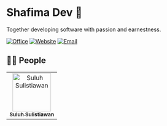 # Shafima Dev :rocket:

Together developing software with passion and earnestness.

[![Office](https://img.shields.io/badge/Office-%234a80f5.svg?&style=flat-square&logo=google-maps&logoColor=white)](https://www.google.com/maps/place/Pemalang,+Kec.+Pemalang,+Kabupaten+Pemalang,+Jawa+Tengah)
[![Website](https://img.shields.io/website?label=Website&logo=google-chrome&style=flat-square&down_color=lightgrey&down_message=Down&up_color=blue&up_message=Up&url=https%3A%2F%2Fsdev.web.id)](https://sdev.web.id)
[![Email](https://img.shields.io/badge/Email-%23c71610.svg?&style=flat-square&logo=gmail&logoColor=white)](mailto:touch@sdev.web.id)

## :technologist: People

<table>
  <tr>
    <td align="center">
      <a href="https://github.com/sooluh">
        <img src="https://github.com/sooluh.png" width="100px" alt="Suluh Sulistiawan"/>
        <br/>
        <sub><strong>Suluh Sulistiawan</strong></sub>
      </a>
    </td>
  </tr>
</table>
